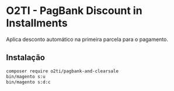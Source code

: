 # O2TI - PagBank Discount in Installments

Aplica desconto automático na primeira parcela para o pagamento.

## Instalação
```bash
composer require o2ti/pagbank-and-clearsale
bin/magento s:u
bin/magento s:d:c
```
